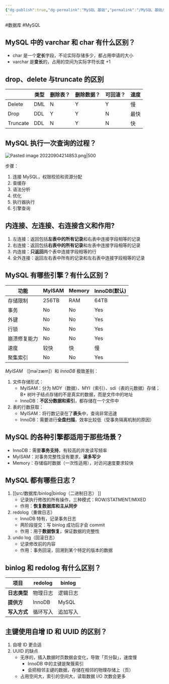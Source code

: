 ```yaml
---
{"dg-publish":true,"dg-permalink":"MySQL 基础","permalink":"/MySQL 基础/"}
---
```



#数据库 #MySQL 

## MySQL 中的 varchar 和 char 有什么区别？

- char 是一个**定长**字段，不论实际存储多少，都占用申请的大小
- varchar 是**变长**的，占用的空间为实际字符长度 +1

## drop、delete 与truncate 的区别

|          | 类型 | 删除表？ | 删除数据？ | 可回滚？ | 速度 |
| -------- | ---- | -------- | ---------- | -------- | ---- |
| Delete   | DML  | N        | Y          | Y        | 慢   |
| Drop     | DDL  | Y        | Y          | N        | 最快 |
| Truncate | DDL  | N        | Y          | N        | 快   |

## MySQL 执行一次查询的过程？

![Pasted image 20220904214853.png|500](/img/user/attachments/images/Pasted%20image%2020220904214853.png)

步骤：

1. 连接 MySQL，权限校验和资源分配
2. 查缓存
3. 语法分析
4. 优化
5. 执行器执行
6. 引擎查询

## 内连接、左连接、右连接含义和作用?

1. 左连接：返回包括**左表中的所有记录**和右表中连接字段相等的记录
2. 右连接：返回包括**右表中的所有记录**和左表中连接字段相等的记录
3. 内连接：**只返回**两个表中连接字段相等的行
4. 全外连接：返回左右表中所有的记录和左右表中连接字段相等的记录

## MySQL 有哪些引擎？有什么区别？

| 功能         | MyISAM | Memory | InnoDB(默认) |
| ------------ | ------ | ------ | ------------ |
| 存储限制     | 256TB  | RAM    | 64TB         |
| 事务         | No     | No     | Yes          |
| 外键         | No     | No     | Yes          |
| 行锁         | No     | No     | Yes          |
| 崩溃修复能力 | No     | No     | Yes          |
| 速度         | 较快   | 快     | 慢           |
| 聚集索引     | No     | No     | Yes          | 

*MyISAM* （[maiˈzæm]）和 *InnoDB* 极致差别：
1. 文件存储形式：
	- MyISAM：分为 MDY（数据）、MYI（索引）、sdi（表的元数据）存储；B+ 树叶子结点存储的不是真实的数据，而是文件中的地址
	- InnoDB：**不区分数据和索引**，都存储在一个文件中
2. 表的行数获取：
	- MyISAM：将行数记录在了**表头**中，查询非常迅速
	- InnoDB：需要进行**全盘扫描**，效率比较低（受事务隔离机制的原因）

## MySQL 的各种引擎都适用于那些场景？

- InnoDB：需要**事务支持**，有较高的并发读写频率
- MyISAM：对事务完整性没有要求，**读多写少**
- Memory：存储临时数据（一次性适用），对访问速度要求较快

## MySQL 都有哪些日志？

1. [[src/数据库/binlog\|binlog（二进制日志）	]]
	- 记录执行修改的所有操作，三种模式：ROW/STATMENT/MIXED
	- 作用：**恢复数据库和主从同步**
2. redolog（重做日志）
	- InnoDB 特有，记录事务日志
	- 两阶段提交：写 binlog 成功后才会 commit
	- 作用：用于**数据恢复**，保证数据的完整性
3. undo log（回滚日志）
	- 记录修改前的内容
	- 作用：事务回滚，回溯到某个特定的版本的数据

## binlog 和 redolog 有什么区别？

| 项目 | redolog | binlog |
|------|---------|--------|
| **日志类型** | 物理日志 | 逻辑日志 |
| **提供方** | InnoDB | MySQL |
| **写入方式** | 循环写入 | 追加写入 |

## 主键使用自增 ID 和 UUID 的区别？

1. 自增 ID 更合适
2. UUID 的缺点
	- 无序的，插入数据时页数据会变化，导致「页分裂」，速度慢
		- InnoDB 中的主键是聚簇索引
		- 会把相邻主键的数据，存储在相邻的物理存储上（页）
	- 占用空间大，索引的空间大，读取数据 I/O 次数会更多